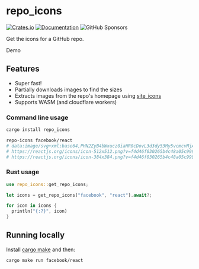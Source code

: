 # repo_icons

[![Crates.io](https://img.shields.io/crates/v/repo_icons.svg)](https://crates.io/crates/repo_icons)
[![Documentation](https://docs.rs/repo_icons/badge.svg)](https://docs.rs/repo_icons/)
![GitHub Sponsors](https://img.shields.io/github/sponsors/samdenty?style=social)

Get the icons for a GitHub repo.

Demo

## Features

- Super fast!
- Partially downloads images to find the sizes
- Extracts images from the repo's homepage using [site_icons](https://github.com/samdenty/site_icons)
- Supports WASM (and cloudflare workers)

### Command line usage

```bash
cargo install repo_icons

repo-icons facebook/react
# data:image/svg+xml;base64,PHN2ZyB4bWxucz0iaHR0cDovL3d3dy53My5vcmcvMjAwMC9zdmciIHZpZXdCb3g9Ii0xMS41IC0xMC4yMzE3NCAyMyAyMC40NjM0OCI+CiAgPHRpdGxlPlJlYWN0IExvZ288L3RpdGxlPgogIDxjaXJjbGUgY3g9IjAiIGN5PSIwIiByPSIyLjA1IiBmaWxsPSIjNjFkYWZiIi8+CiAgPGcgc3Ryb2tlPSIjNjFkYWZiIiBzdHJva2Utd2lkdGg9IjEiIGZpbGw9Im5vbmUiPgogICAgPGVsbGlwc2Ugcng9IjExIiByeT0iNC4yIi8+CiAgICA8ZWxsaXBzZSByeD0iMTEiIHJ5PSI0LjIiIHRyYW5zZm9ybT0icm90YXRlKDYwKSIvPgogICAgPGVsbGlwc2Ugcng9IjExIiByeT0iNC4yIiB0cmFuc2Zvcm09InJvdGF0ZSgxMjApIi8+CiAgPC9nPgo8L3N2Zz4K site_logo svg
# https://reactjs.org/icons/icon-512x512.png?v=f4d46f030265b4c48a05c999b8d93791 app_icon png 512x512
# https://reactjs.org/icons/icon-384x384.png?v=f4d46f030265b4c48a05c999b8d93791 app_icon png 384x384
```

### Rust usage

```rust
use repo_icons::get_repo_icons;

let icons = get_repo_icons("facebook", "react").await?;

for icon in icons {
  println("{:?}", icon)
}
```

## Running locally

Install [cargo make](https://github.com/sagiegurari/cargo-make) and then:

```bash
cargo make run facebook/react
```
